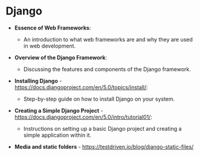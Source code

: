# Django

- **Essence of Web Frameworks**:
  - An introduction to what web frameworks are and why they are used in web development.

- **Overview of the Django Framework**:
  - Discussing the features and components of the Django framework.

- **Installing Django** - https://docs.djangoproject.com/en/5.0/topics/install/:
  - Step-by-step guide on how to install Django on your system.

- **Creating a Simple Django Project** - https://docs.djangoproject.com/en/5.0/intro/tutorial01/:
  - Instructions on setting up a basic Django project and creating a simple application within it.

- **Media and static folders** - https://testdriven.io/blog/django-static-files/
